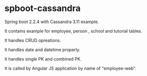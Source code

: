 # spboot-cassandra
Spring boot 2.2.4 with Cassandra 3.11 example.

It contains example for employee, person , school and tutorial tables.

It handles CRUD opreations.

It handles date and datetime properly.

It handles single PK and combined PK.

It is called by Angular JS application by name of "employee-web".

